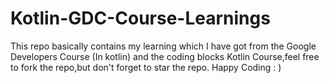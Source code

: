# Kotlin-GDC-Course-Learnings

This repo basically contains my learning which I have got from the Google Developers Course (In kotlin) and the 
coding blocks Kotlin Course,feel free to fork the repo,but don't forget to star the repo.
Happy Coding : )
